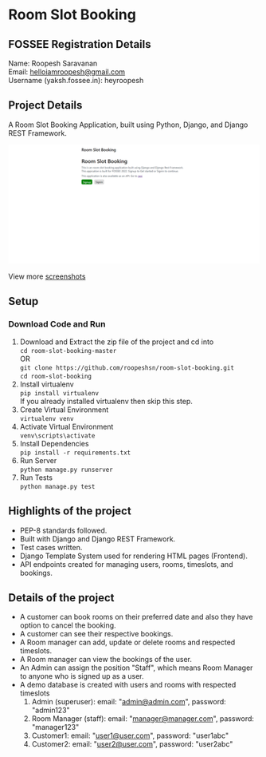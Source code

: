 # Room Slot Booking

## FOSSEE Registration Details

Name: Roopesh Saravanan  
Email: helloiamroopesh@gmail.com  
Username (yaksh.fossee.in): heyroopesh

## Project Details

A Room Slot Booking Application, built using Python, Django, and Django REST Framework.

![HomePage Image](/static/screenshots/customer/1-HomePage.png)

View more [screenshots](/static/screenshots/)

## Setup

### Download Code and Run

1. Download and Extract the zip file of the project and cd into  
   `cd room-slot-booking-master`  
   OR  
   `git clone https://github.com/roopeshsn/room-slot-booking.git`  
   `cd room-slot-booking`
2. Install virtualenv  
   `pip install virtualenv`  
   If you already installed virtualenv then skip this step.
3. Create Virtual Environment  
   `virtualenv venv`
4. Activate Virtual Environment  
   `venv\scripts\activate`
5. Install Dependencies  
   `pip install -r requirements.txt`
6. Run Server  
   `python manage.py runserver`
7. Run Tests  
   `python manage.py test`

## Highlights of the project

- PEP-8 standards followed.
- Built with Django and Django REST Framework.
- Test cases written.
- Django Template System used for rendering HTML pages (Frontend).
- API endpoints created for managing users, rooms, timeslots, and bookings.

## Details of the project

- A customer can book rooms on their preferred date and also they have option to cancel the booking.
- A customer can see their respective bookings.
- A Room manager can add, update or delete rooms and respected timeslots.
- A Room manager can view the bookings of the user.
- An Admin can assign the position "Staff", which means Room Manager to anyone who is signed up as a user.
- A demo database is created with users and rooms with respected timeslots
  1. Admin (superuser): email: "admin@admin.com", password: "admin123"
  2. Room Manager (staff): email: "manager@manager.com", password: "manager123"
  3. Customer1: email: "user1@user.com", password: "user1abc"
  4. Customer2: email: "user2@user.com", password: "user2abc"
